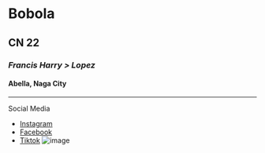 # Bobola
## CN 22
### *Francis Harry > Lopez*
#### Abella, Naga City
---
Social Media
- [Instagram](https://www.instagram.com/)
- [Facebook](https://www.facebook.com/)
- [Tiktok](https://www.tiktok.com/explore)
  ![image](https://github.com/user-attachments/assets/0651cc5e-0252-458d-bb05-45f1fa83ac2a)
